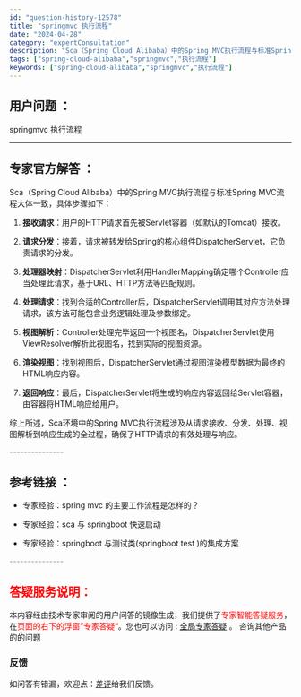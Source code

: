 ```yaml
---
id: "question-history-12578"
title: "springmvc 执行流程"
date: "2024-04-28"
category: "expertConsultation"
description: "Sca（Spring Cloud Alibaba）中的Spring MVC执行流程与标准Spring MVC流程大体一致，具体步骤如下：1. **接收请求**：用户的HTTP请求首先被Servlet容器（如默认的Tomcat）接收。2. **请求分发**：接着，请求被转发给Spring的核心组件Di"
tags: ["spring-cloud-alibaba","springmvc","执行流程"]
keywords: ["spring-cloud-alibaba","springmvc","执行流程"]
---
```


## 用户问题 ： 
 springmvc 执行流程  

---------------
## 专家官方解答 ：

Sca（Spring Cloud Alibaba）中的Spring MVC执行流程与标准Spring MVC流程大体一致，具体步骤如下：

1. **接收请求**：用户的HTTP请求首先被Servlet容器（如默认的Tomcat）接收。

2. **请求分发**：接着，请求被转发给Spring的核心组件DispatcherServlet，它负责请求的分发。

3. **处理器映射**：DispatcherServlet利用HandlerMapping确定哪个Controller应当处理此请求，基于URL、HTTP方法等匹配规则。

4. **处理请求**：找到合适的Controller后，DispatcherServlet调用其对应方法处理请求，该方法可能包含业务逻辑处理及参数绑定。

5. **视图解析**：Controller处理完毕返回一个视图名，DispatcherServlet使用ViewResolver解析此视图名，找到实际的视图资源。

6. **渲染视图**：找到视图后，DispatcherServlet通过视图渲染模型数据为最终的HTML响应内容。

7. **返回响应**：最后，DispatcherServlet将生成的响应内容返回给Servlet容器，由容器将HTML响应给用户。

综上所述，Sca环境中的Spring MVC执行流程涉及从请求接收、分发、处理、视图解析到响应生成的全过程，确保了HTTP请求的有效处理与响应。


<font color="#949494">---------------</font> 


## 参考链接 ：

* 专家经验：spring mvc 的主要工作流程是怎样的？ 
 
 * 专家经验：sca 与 springboot 快速启动 
 
 * 专家经验：springboot 与测试类(springboot test )的集成方案 


 <font color="#949494">---------------</font> 
 


## <font color="#FF0000">答疑服务说明：</font> 

本内容经由技术专家审阅的用户问答的镜像生成，我们提供了<font color="#FF0000">专家智能答疑服务</font>，在<font color="#FF0000">页面的右下的浮窗”专家答疑“</font>。您也可以访问 : [全局专家答疑](https://answer.opensource.alibaba.com/docs/intro) 。 咨询其他产品的的问题

### 反馈
如问答有错漏，欢迎点：[差评](https://ai.nacos.io/user/feedbackByEnhancerGradePOJOID?enhancerGradePOJOId=12671)给我们反馈。
